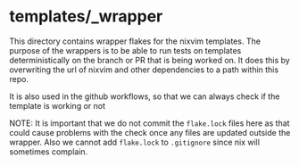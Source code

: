 # templates/_wrapper

This directory contains wrapper flakes for the nixvim templates.
The purpose of the wrappers is to be able to run tests on templates deterministically on the branch or PR that is being worked on.
It does this by overwriting the url of nixvim and other dependencies to a path within this repo.

It is also used in the github workflows, so that we can always check if the template is working or not

NOTE: It is important that we do not commit the `flake.lock` files here as that could cause problems with the check once any files are updated outside the wrapper. Also we cannot add `flake.lock` to `.gitignore` since nix will sometimes complain.
